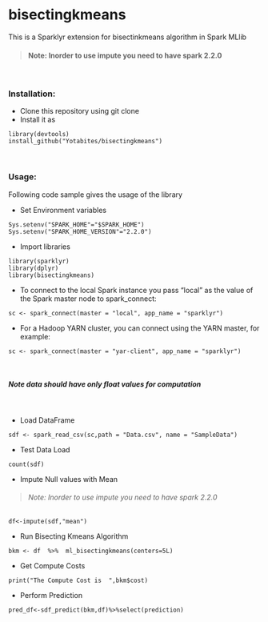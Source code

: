 # bisectingkmeans

This is a Sparklyr extension for bisectinkmeans algorithm in Spark MLlib
<br>


> #### Note: Inorder to use impute you need to have spark 2.2.0


<br>

### Installation:

* Clone this repository using git clone
* Install it as
```
library(devtools)
install_github("Yotabites/bisectingkmeans")
```
<br>

### Usage:

Following code sample gives the usage of the library


* Set Environment variables

```
Sys.setenv("SPARK_HOME"="$SPARK_HOME")
Sys.setenv("SPARK_HOME_VERSION"="2.2.0")
```

* Import libraries

```
library(sparklyr)
library(dplyr)
library(bisectingkmeans)
```

* To connect to the local Spark instance you pass “local” as the value of the Spark master node to spark_connect:
```
sc <- spark_connect(master = "local", app_name = "sparklyr")
```

* For a Hadoop YARN cluster, you can connect using the YARN master, for example:
```
sc <- spark_connect(master = "yar-client", app_name = "sparklyr")
```

<br>

##### Note data should have only float values for computation

<br>

* Load DataFrame
```
sdf <- spark_read_csv(sc,path = "Data.csv", name = "SampleData")
```
* Test Data Load
```
count(sdf)
```
* Impute Null values with Mean
> ###### Note: Inorder to use impute you need to have spark 2.2.0
```
df<-impute(sdf,"mean")
```
* Run Bisecting Kmeans Algorithm
```
bkm <- df  %>%  ml_bisectingkmeans(centers=5L)
```

* Get Compute Costs
```
print("The Compute Cost is  ",bkm$cost)
```
* Perform Prediction
```
pred_df<-sdf_predict(bkm,df)%>%select(prediction)
```
